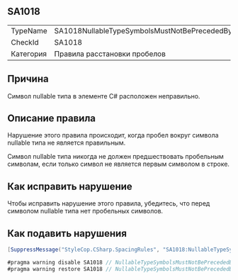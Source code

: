 ﻿## SA1018

<table>
<tr>
  <td>TypeName</td>
  <td>SA1018NullableTypeSymbolsMustNotBePrecededBySpace</td>
</tr>
<tr>
  <td>CheckId</td>
  <td>SA1018</td>
</tr>
<tr>
  <td>Категория</td>
  <td>Правила расстановки пробелов</td>
</tr>
</table>

## Причина

Символ nullable типа в элементе C# расположен неправильно.

## Описание правила

Нарушение этого правила происходит, когда пробел вокруг символа nullable типа не является правильным.

Символ nullable типа никогда не должен предшествовать пробельным символам, если только символ не является первым символом в строке.

## Как исправить нарушение

Чтобы исправить нарушение этого правила, убедитесь, что перед символом nullable типа нет пробельных символов.

## Как подавить нарушения

```csharp
[SuppressMessage("StyleCop.CSharp.SpacingRules", "SA1018:NullableTypeSymbolsMustNotBePrecededBySpace", Justification = "Reviewed.")]
```

```csharp
#pragma warning disable SA1018 // NullableTypeSymbolsMustNotBePrecededBySpace
#pragma warning restore SA1018 // NullableTypeSymbolsMustNotBePrecededBySpace
```